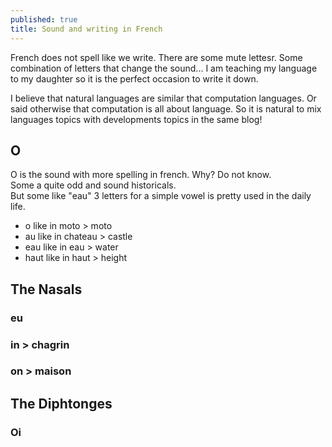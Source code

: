 ```yaml
---
published: true
title: Sound and writing in French
---
```


French does not spell like we write. There are some mute lettesr. Some combination of letters that change the sound... I am teaching my language to my daughter so it is the perfect occasion to write it down.

I believe that natural languages are similar that computation languages.
Or said otherwise that computation is all about language.
So it is natural to mix languages topics with developments topics in the same blog!

## O

O is the sound with more spelling in french. Why? Do not know.    
Some a quite odd and sound historicals.     
But some like "eau" 3 letters for a simple vowel is pretty used in the daily life.

* o like in moto > moto
* au like in chateau > castle
* eau like in eau > water
* haut like in haut > height

## The Nasals

### eu

### in > chagr**in**

### on > mais**on**

## The Diphtonges

### Oi
